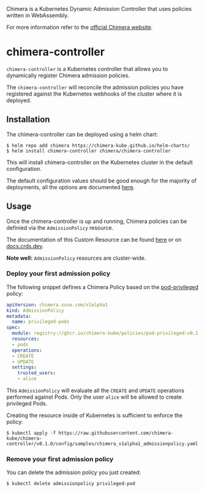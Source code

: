 Chimera is a Kubernetes Dynamic Admission Controller that uses policies written
in WebAssembly.

For more information refer to the [official Chimera website](https://chimera-kube.github.io/).

# chimera-controller

`chimera-controller` is a Kubernetes controller that allows you to
dynamically register Chimera admission policies.

The `chimera-controller` will reconcile the admission policies you
have registered against the Kubernetes webhooks of the cluster where
it is deployed.

## Installation

The chimera-controller can be deployed using a helm chart:

```shell
$ helm repo add chimera https://chimera-kube.github.io/helm-charts/
$ helm install chimera-controller chimera/chimera-controller
```

This will install chimera-controller on the Kubernetes cluster in the default
configuration.

The default configuration values should be good enough for the majority of
deployments, all the options are documented
[here](https://chimera-kube.github.io/helm-charts/#configuration).

## Usage

Once the chimera-controller is up and running, Chimera policies can be definied
via the `AdmissionPolicy` resource.

The documentation of this Custom Resource can be found
[here](https://github.com/chimera-kube/chimera-controller/blob/main/docs/crds/README.asciidoc)
or on [docs.crds.dev](https://doc.crds.dev/github.com/chimera-kube/chimera-controller).

**Note well:** `AdmissionPolicy` resources are cluster-wide.

### Deploy your first admission policy

The following snippet defines a Chimera Policy based on the
[pod-privileged](https://github.com/chimera-kube/pod-privileged-policy)
policy:

```yaml
apiVersion: chimera.suse.com/v1alpha1
kind: AdmissionPolicy
metadata:
  name: privileged-pods
spec:
  module: registry://ghcr.io/chimera-kube/policies/pod-privileged:v0.1.0
  resources:
  - pods
  operations:
  - CREATE
  - UPDATE
  settings:
    trusted_users:
    - alice
```

This `AdmissionPolicy` will evaluate all the `CREATE` and `UPDATE` operations performed
against Pods. Only the user `alice` will be allowed to create privileged Pods.

Creating the resource inside of Kubernetes is sufficient to enforce the policy:

```shell
$ kubectl apply -f https://raw.githubusercontent.com/chimera-kube/chimera-controller/v0.1.0/config/samples/chimera_v1alpha1_admissionpolicy.yaml
```

### Remove your first admission policy

You can delete the admission policy you just created:

```
$ kubectl delete admissionpolicy privileged-pod
```
